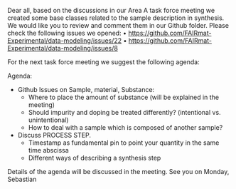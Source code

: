 Dear all,
based on the discussions in our Area A task force meeting we created some base classes related to the sample description in synthesis. We would like you to review and comment them in our Github folder. Please check the following issues we opened:
•	https://github.com/FAIRmat-Experimental/data-modeling/issues/22
•	https://github.com/FAIRmat-Experimental/data-modeling/issues/8

For the next task force meeting we suggest the following agenda:

Agenda:

- Github Issues on Sample, material, Substance:
    - Where to place the amount of substance (will be explained in the meeting)
	- Should impurity and doping be treated differently? (intentional vs. unintentional)
    - How to deal with a sample which is composed of another sample?
- Discuss PROCESS STEP.
    - Timestamp as fundamental pin to point your quantity in the same time abscissa
    - Different ways of describing a synthesis step


Details of the agenda will be discussed in the meeting.
See you on Monday,
Sebastian
